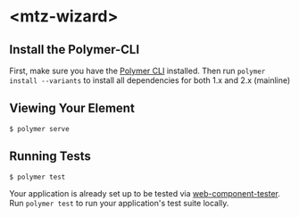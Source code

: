 # \<mtz-wizard\>

## Install the Polymer-CLI

First, make sure you have the [Polymer CLI](https://www.npmjs.com/package/polymer-cli) installed. Then run `polymer install --variants` to install all dependencies for both 1.x and 2.x (mainline)

## Viewing Your Element

```
$ polymer serve
```

## Running Tests

```
$ polymer test
```

Your application is already set up to be tested via [web-component-tester](https://github.com/Polymer/web-component-tester). Run `polymer test` to run your application's test suite locally.
